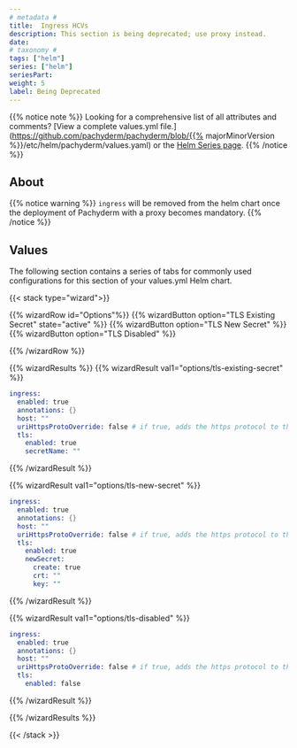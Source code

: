 ```yaml
---
# metadata # 
title:  Ingress HCVs
description: This section is being deprecated; use proxy instead.
date: 
# taxonomy #
tags: ["helm"]
series: ["helm"]
seriesPart:
weight: 5
label: Being Deprecated
--- 
```


{{% notice note %}}
Looking for a comprehensive list of all attributes and comments? [View a complete values.yml file.](https://github.com/pachyderm/pachyderm/blob/{{% majorMinorVersion %}}/etc/helm/pachyderm/values.yaml) or the [Helm Series page](/series/helm).
{{% /notice %}}
## About

{{% notice warning %}}
`ingress` will be removed from the helm chart once the deployment of Pachyderm with a proxy becomes mandatory.
{{% /notice %}}


## Values 

The following section contains a series of tabs for commonly used configurations for this section of your values.yml Helm chart. 


{{< stack type="wizard">}}

{{% wizardRow id="Options"%}}
{{% wizardButton option="TLS Existing Secret" state="active" %}}
{{% wizardButton option="TLS New Secret" %}}
{{% wizardButton option="TLS Disabled" %}}

{{% /wizardRow %}}

{{% wizardResults  %}}
{{% wizardResult val1="options/tls-existing-secret" %}}

```s
ingress:
  enabled: true
  annotations: {}
  host: ""
  uriHttpsProtoOverride: false # if true, adds the https protocol to the ingress URI routes without configuring certs
  tls:
    enabled: true
    secretName: ""
```
{{% /wizardResult %}}

{{% wizardResult val1="options/tls-new-secret" %}}
```s
ingress:
  enabled: true
  annotations: {}
  host: ""
  uriHttpsProtoOverride: false # if true, adds the https protocol to the ingress URI routes without configuring certs
  tls:
    enabled: true
    newSecret:
      create: true
      crt: ""
      key: ""
```
{{% /wizardResult %}}

{{% wizardResult val1="options/tls-disabled" %}}
```s
ingress:
  enabled: true
  annotations: {}
  host: ""
  uriHttpsProtoOverride: false # if true, adds the https protocol to the ingress URI routes without configuring certs
  tls:
    enabled: false
```
{{% /wizardResult %}}

{{% /wizardResults %}}

{{< /stack >}}

